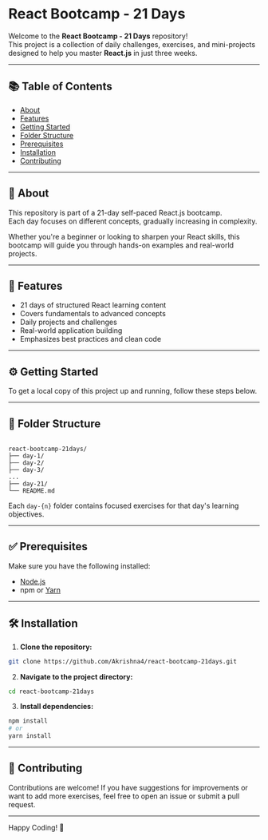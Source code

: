 # React Bootcamp - 21 Days

Welcome to the **React Bootcamp - 21 Days** repository!  
This project is a collection of daily challenges, exercises, and mini-projects designed to help you master **React.js** in just three weeks.

---

## 📚 Table of Contents

- [About](#about)
- [Features](#features)
- [Getting Started](#getting-started)
- [Folder Structure](#folder-structure)
- [Prerequisites](#prerequisites)
- [Installation](#installation)
- [Contributing](#contributing)

---

## 🧠 About

This repository is part of a 21-day self-paced React.js bootcamp.  
Each day focuses on different concepts, gradually increasing in complexity.

Whether you're a beginner or looking to sharpen your React skills, this bootcamp will guide you through hands-on examples and real-world projects.

---

## 🚀 Features

- 21 days of structured React learning content
- Covers fundamentals to advanced concepts
- Daily projects and challenges
- Real-world application building
- Emphasizes best practices and clean code

---

## ⚙️ Getting Started

To get a local copy of this project up and running, follow these steps below.

---

## 📁 Folder Structure

```

react-bootcamp-21days/
├── day-1/
├── day-2/
├── day-3/
...
├── day-21/
└── README.md

````

Each `day-{n}` folder contains focused exercises for that day's learning objectives.

---

## ✅ Prerequisites

Make sure you have the following installed:

- [Node.js](https://nodejs.org/)
- npm or [Yarn](https://yarnpkg.com/)

---

## 🛠 Installation

1. **Clone the repository:**

```bash
git clone https://github.com/Akrishna4/react-bootcamp-21days.git
````

2. **Navigate to the project directory:**

```bash
cd react-bootcamp-21days
```

3. **Install dependencies:**

```bash
npm install
# or
yarn install
```

---

## 🤝 Contributing

Contributions are welcome!
If you have suggestions for improvements or want to add more exercises, feel free to open an issue or submit a pull request.

---


Happy Coding! 🚀

```

